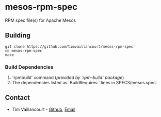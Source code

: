 # mesos-rpm-spec
RPM spec file(s) for Apache Mesos

## Building
```
git clone https://github.com/timvaillancourt/mesos-rpm-spec
cd mesos-rpm-spec
make
```

### Build Dependencies
1. 'rpmbuild' command (*provided by 'rpm-build' package*)
2.  The dependencies listed as 'BuildRequires:' lines in SPECS/mesos.spec.

## Contact
- Tim Vaillancourt - [Github](https://github.com/timvaillancourt), [Email](mailto:tim.vaillancourt@percona.com)
